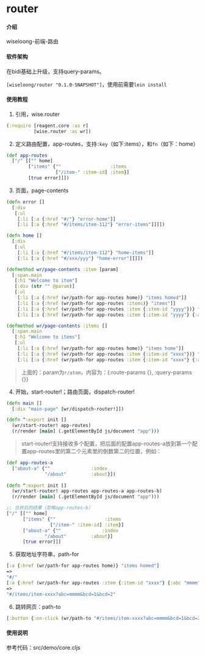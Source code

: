 # router

#### 介绍
wiseloong-前端-路由

#### 软件架构
在bidi基础上升级，支持query-params。

`[wiseloong/router "0.1.0-SNAPSHOT"]`，使用前需要`lein install`


#### 使用教程

1. 引用，wise.router

```clojure
(:require [reagent.core :as r]
          [wise.router :as wr])
```

2. 定义路由配置，app-routes，支持`:key`（如下:items），和`fn`（如下：home）

```clojure
(def app-routes
  ["/" [["" home]
        ["items" {""                  :items
                  ["/item-" :item-id] :item}]
        [true error]]])
```

3. 页面，page-contents

```clojure
(defn error []
  [:div
   [:ul
    [:li [:a {:href "#/"} "error-home"]]
    [:li [:a {:href "#/items/item-112"} "error-items"]]]])

(defn home []
  [:div
   [:ul
    [:li [:a {:href "#/items/item-112"} "home-items"]]
    [:li [:a {:href "#/xxx/yyy"} "home-error"]]]])

(defmethod wr/page-contents :item [param]
  [:span.main
   [:h1 "Welcome to item"]
   [:div (str "" @param)]
   [:ul
    [:li [:a {:href (wr/path-for app-routes home)} "items homed"]]
    [:li [:a {:href (wr/path-for app-routes :items)} "items"]]
    [:li [:a {:href (wr/path-for app-routes :item {:item-id "yyyy"})} "item yyyy"]]
    [:li [:a {:href (wr/path-for app-routes :item {:item-id "yyyy"} {:abc "nnnn" :bcd ["3" "4"]})} "item yyyy query"]]]])

(defmethod wr/page-contents :items []
  [:span.main
   [:h1 "Welcome to items"]
   [:ul
    [:li [:a {:href (wr/path-for app-routes home)} "items home"]]
    [:li [:a {:href (wr/path-for app-routes :item {:item-id "xxxx"})} "item xxxx"]]
    [:li [:a {:href (wr/path-for app-routes :item {:item-id "xxxx"} {:abc "mmmm" :bcd ["1" "2"]})} "item xxxx query"]]]])
```

> 上面的：param为`r/atom`，内容为：{:route-params {}, :query-params {}}

4. 开始，start-router!；路由页面，dispatch-router!

```clojure
(defn main []
  [:div "main-page" [wr/dispatch-router!]])

(defn ^:export init []
  (wr/start-router! app-routes)
  (r/render [main] (.getElementById js/document "app")))
```

> start-router!支持接收多个配置，把后面的配置app-routes-a放到第一个配置app-routes里的第二个元素里的倒数第二的位置，例如：

```clojure
(def app-routes-a
  ["about-a" {""               :index
              "/about"         :about}])
              
(defn ^:export init []
  (wr/start-router! app-routes app-routes-a app-routes-b)
  (r/render [main] (.getElementById js/document "app")))

;; 合并后的结果（忽略app-routes-b）
["/" [["" home]
      ["items" {""                  :items
                ["/item-" :item-id] :item}]
      ["about-a" {""               :index
              "/about"         :about}]
      [true error]]]
```

5. 获取地址字符串，path-for

``` clojure
[:a {:href (wr/path-for app-routes home)} "items homed"]
=>
"#/"
[:a {:href (wr/path-for app-routes :item {:item-id "xxxx"} {:abc "mmmm" :bcd ["1" "2"]})} "item xxxx query"]]]
=>
"#/items/item-xxxx?abc=mmmm&bcd=1&bcd=2"
```

6. 跳转网页：path-to

```clojure
[:button {:on-click (wr/path-to "#/items/item-xxxx?abc=mmmm&bcd=1&bcd=2")}]
```

#### 使用说明

参考代码：src/demo/core.cljs

